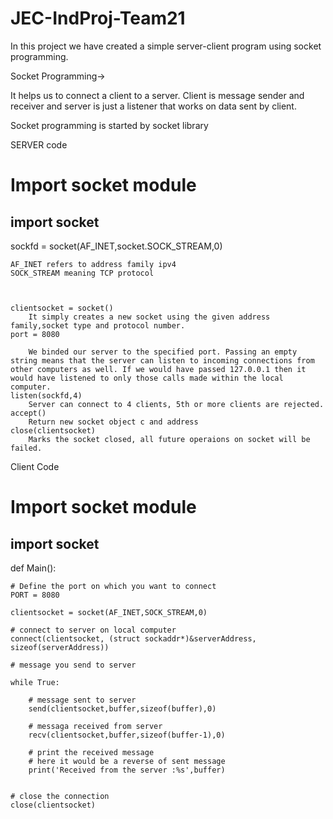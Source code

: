 # JEC-IndProj-Team21

In this project we have created a simple server-client program using socket programming.

Socket Programming->

It helps us to connect a client to a server. Client is message sender and receiver and server is just a listener that works on data sent by client.

Socket programming is started by socket library


SERVER code

# Import socket module
## import socket
sockfd = socket(AF_INET,socket.SOCK_STREAM,0)

    AF_INET refers to address family ipv4
    SOCK_STREAM meaning TCP protocol



    clientsocket = socket()
        It simply creates a new socket using the given address family,socket type and protocol number.
    port = 8080
       
        We binded our server to the specified port. Passing an empty string means that the server can listen to incoming connections from other computers as well. If we would have passed 127.0.0.1 then it would have listened to only those calls made within the local computer.
    listen(sockfd,4)
        Server can connect to 4 clients, 5th or more clients are rejected.
    accept()
        Return new socket object c and address
    close(clientsocket)
        Marks the socket closed, all future operaions on socket will be failed.





Client Code

# Import socket module
## import socket


def Main():
   

    # Define the port on which you want to connect
    PORT = 8080

    clientsocket = socket(AF_INET,SOCK_STREAM,0)

    # connect to server on local computer
    connect(clientsocket, (struct sockaddr*)&serverAddress, sizeof(serverAddress))

    # message you send to server
   
    while True:

        # message sent to server
        send(clientsocket,buffer,sizeof(buffer),0)

        # messaga received from server
        recv(clientsocket,buffer,sizeof(buffer-1),0)

        # print the received message
        # here it would be a reverse of sent message
        print('Received from the server :%s',buffer)

        
    # close the connection
    close(clientsocket)







